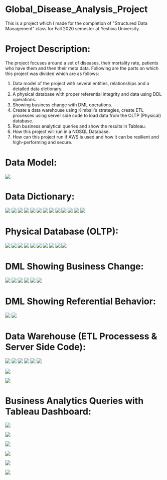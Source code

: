 # Global_Disease_Analysis_Project
This is a project which I made for the completion of "Structured Data Management" class for Fall 2020 semester at Yeshiva University. 

# Project Description:

The project focuses around a set of diseases, their mortality rate, patients who have them and then their meta data. Following are the parts on which this project was divided which are as follows:
1. Data model of the project with several entities, relationships and a detailed data dictionary.
2. A physical database with proper referential integrity and data using DDL operations.
3. Showing business change with DML operations.
4. Create a data warehouse using Kimball's strategies, create ETL processes using server side code to load data from the OLTP (Physical) database.
5. Run business analytical queries and show the results in Tableau.
6. How this project will run in a NOSQL Database.
7. How can this project run if AWS is used and how it can be resilient and high-performing and secure.

# Data Model:
![](images/ERD.png)

# Data Dictionary:
![](images/Data_dictionary_1.png)
![](images/Data_dictionary_2.png)
![](images/Data_dictionary_3.png)
![](images/Data_dictionary_4.png)
![](images/Data_dictionary_5.png)
![](images/Data_dictionary_6.png)
![](images/Data_dictionary_7.png)
![](images/Data_dictionary_8.png)
![](images/Data_dictionary_9.png)
![](images/Data_dictionary_10.png)
![](images/Data_dictionary_11.png)
![](images/Data_dictionary_12.png)
![](images/Data_dictionary_13.png)

# Physical Database (OLTP):
![](images/oltp_1.PNG)
![](images/oltp_2.PNG)
![](images/oltp_3.PNG)
![](images/oltp_4.PNG)
![](images/oltp_5.PNG)
![](images/oltp_6.PNG)
![](images/oltp_7.PNG)
![](images/oltp_8.PNG)
![](images/oltp_9.PNG)
![](images/oltp_10.PNG)

# DML Showing Business Change:
![](images/DML_Business_Change_1.PNG)
![](images/DML_Business_Change_2.PNG)
![](images/DML_Business_Change_3.PNG)
![](images/DML_Business_Change_4.PNG)
![](images/DML_Business_Change_5.PNG)
![](images/DML_Business_Change_6.PNG)

# DML Showing Referential Behavior:
![](images/DML_Showing_Referential_Integrity_1.PNG)
![](images/DML_Showing_Referential_Integrity_2.PNG)

# Data Warehouse (ETL Processess & Server Side Code):
![](images/ELT_1.PNG)
![](images/ELT_2.PNG)
![](images/ELT_3.PNG)
![](images/ELT_4.PNG)
![](images/ELT_5.PNG)
![](images/view.PNG)

![](images/Fact_table.PNG)

![](images/fact_etl.PNG)


# Business Analytics Queries with Tableau Dashboard:
![](images/Business_Analytics_Query1.PNG)

![](images/Tableau_Result_Query%231.png)

![](images/Business_Analytics_Query2.PNG)

![](images/Tableau_Result_Query%232.png)

![](images/Business_Analytics_Query3.PNG)

![](images/Tableau_Result_Query%233.png)
